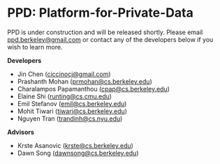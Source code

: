 PPD: Platform-for-Private-Data
==============================

PPD is under construction and will be released shortly.
Please email ppd.berkeley@gmail.com or contact any of the 
developers below if you wish to learn more.


**Developers**
- Jin Chen (ciccinocj@gmail.com)
- Prashanth Mohan (prmohan@cs.berkeley.edu)
- Charalampos Papamanthou (cpap@cs.berkeley.edu)
- Elaine Shi (runting@cs.cmu.edu)
- Emil Stefanov (emil@cs.berkeley.edu)
- Mohit Tiwari (tiwari@cs.berkeley.edu)
- Nguyen Tran (trandinh@cs.nyu.edu)

**Advisors**
- Krste Asanovic (krste@cs.berkeley.edu)
- Dawn Song (dawnsong@cs.berkeley.edu)